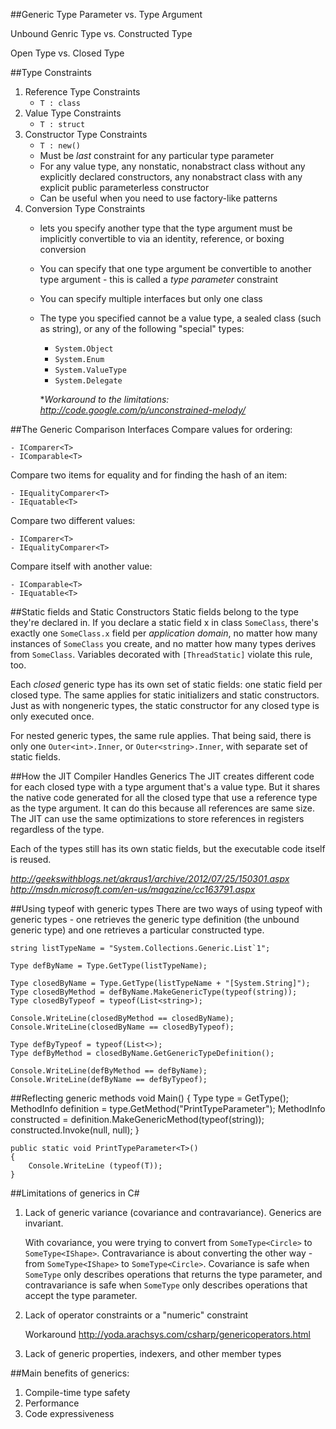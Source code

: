 ##Generic
Type Parameter vs. Type Argument

Unbound Genric Type vs. Constructed Type 

Open Type vs. Closed Type

##Type Constraints
1. Reference Type Constraints
	- `T : class`
2. Value Type Constraints
	- `T : struct`
3. Constructor Type Constraints
	- `T : new()`
	- Must be *last* constraint for any particular type parameter  
	- For any value type, any nonstatic, nonabstract class without any explicitly declared constructors, any nonabstract class with any explicit public parameterless constructor
	- Can be useful when you need to use factory-like patterns
4. Conversion Type Constraints
	- lets you specify another type that the type argument must be implicitly convertible to via an identity, reference, or boxing conversion
	- You can specify that one type argument be convertible to another type argument - this is called a *type parameter* constraint
	- You can specify multiple interfaces but only one class
	- The type you specified cannot be a value type, a sealed class (such as string), or any of the following "special" types:
		- `System.Object`
		- `System.Enum`
		- `System.ValueType`
		- `System.Delegate`
		
		**Workaround to the limitations: http://code.google.com/p/unconstrained-melody/*

##The Generic Comparison Interfaces
Compare values for ordering:

	- IComparer<T>
	- IComparable<T>

Compare two items for equality and for finding the hash of an item:

	- IEqualityComparer<T>	
	- IEquatable<T>

Compare two different values:

	- IComparer<T>
	- IEqualityComparer<T>

Compare itself with another value:

	- IComparable<T>
	- IEquatable<T>

##Static fields and Static Constructors
Static fields belong to the type they're declared in. If you declare a static field x in class `SomeClass`, there's exactly one `SomeClass.x` field per *application domain*, no matter how many instances of `SomeClass` you create, and no matter how many types derives from `SomeClass`. Variables decorated with `[ThreadStatic]` violate this rule, too.

Each *closed* generic type has its own set of static fields: one static field per closed type. The same applies for static initializers and static constructors. Just as with nongeneric types, the static constructor for any closed type is only executed once.

For nested generic types, the same rule applies. That being said, there is only one `Outer<int>.Inner`, or `Outer<string>.Inner`, with separate set of static fields.

##How the JIT Compiler Handles Generics
The JIT creates different code for each closed type with a type argument that's a value type. But it shares the native code generated for all the closed type that use a reference type as the type argument. It can do this because all references are same size. The JIT can use the same optimizations to store references in registers regardless of the type.

Each of the types still has its own static fields, but the executable code itself is reused.

*http://geekswithblogs.net/akraus1/archive/2012/07/25/150301.aspx
http://msdn.microsoft.com/en-us/magazine/cc163791.aspx*

##Using typeof with generic types
There are two ways of using typeof with generic types - one retrieves the generic type definition (the unbound generic type) and one retrieves a particular constructed type.

    string listTypeName = "System.Collections.Generic.List`1";
    
    Type defByName = Type.GetType(listTypeName);
    
    Type closedByName = Type.GetType(listTypeName + "[System.String]");
    Type closedByMethod = defByName.MakeGenericType(typeof(string));
    Type closedByTypeof = typeof(List<string>);
    
    Console.WriteLine(closedByMethod == closedByName);
    Console.WriteLine(closedByName == closedByTypeof);
    
    Type defByTypeof = typeof(List<>);
    Type defByMethod = closedByName.GetGenericTypeDefinition();
    
    Console.WriteLine(defByMethod == defByName);
    Console.WriteLine(defByName == defByTypeof);

##Reflecting generic methods
    void Main()
    {
    	Type type = GetType();
    	MethodInfo definition = type.GetMethod("PrintTypeParameter");
    	MethodInfo constructed = definition.MakeGenericMethod(typeof(string));
    	constructed.Invoke(null, null);
    }
    
    public static void PrintTypeParameter<T>()
    {
    	Console.WriteLine (typeof(T));
    }

##Limitations of generics in C#
1. Lack of generic variance (covariance and contravariance). Generics are invariant.

	With covariance, you were trying to convert from `SomeType<Circle>` to `SomeType<IShape>`. Contravariance is about converting the other way - from `SomeType<IShape>` to `SomeType<Circle>`. Covariance is safe when `SomeType` only describes operations that returns the type parameter, and contravariance is safe when `SomeType` only describes operations that accept the type parameter.
2. Lack of operator constraints or a "numeric" constraint

	Workaround http://yoda.arachsys.com/csharp/genericoperators.html
3. Lack of generic properties, indexers, and other member types

##Main benefits of generics:
1. Compile-time type safety
2. Performance
3. Code expressiveness